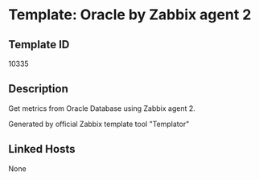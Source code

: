 # Template: Oracle by Zabbix agent 2

## Template ID
10335

## Description
Get metrics from Oracle Database using Zabbix agent 2.

Generated by official Zabbix template tool "Templator"

## Linked Hosts
None


